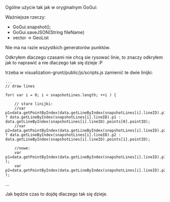Ogólne użycie tak jak w oryginalnym GoGui:

Ważniejsze rzeczy:
* GoGui.snapshot();
* GoGui.saveJSON(String fileName)
* vector -> GeoList

Nie ma na razie wszystkich generatorów punktów.

Odkryłem dlaczego czasami nie chcą sie rysować linie, to znaczy odkryłem jak to naprawić a nie dlaczego tak się dzieje :P

trzeba w visualization-grunt/public/js/scripts.js zamienić te dwie linijki:

    ...
    // draw lines

    for( var i = 0; i < snapshotLines.length; ++i ) {
	
        // stare linijki:
        //var p1=data.getPointByIndex(data.getLineByIndex(snapshotLines[i].lineID).p1 ? data.getLineByIndex(snapshotLines[i].lineID).p1 : data.getLineByIndex(snapshotLines[i].lineID).points[0].pointID);
		//var p2=data.getPointByIndex(data.getLineByIndex(snapshotLines[i].lineID).p2 ? data.getLineByIndex(snapshotLines[i].lineID).p2 : data.getLineByIndex(snapshotLines[i].lineID).points[1].pointID);
		
		//nowe:
		var p1=data.getPointByIndex(data.getLineByIndex(snapshotLines[i].lineID).p1 );
		var p2=data.getPointByIndex(data.getLineByIndex(snapshotLines[i].lineID).p2 );
		
...


Jak będzie czas to dojdę dlaczego tak się dzieje.
